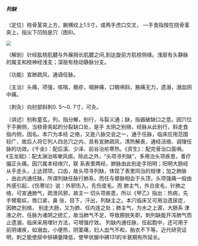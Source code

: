 ##### 列缺

〔定位〕桡骨茎突上方，腕横纹上1.5寸，或两手虎口交叉， —手食指按在挠骨茎突上，指尖下凹陷是穴（图8)。

<img src="img/图8.jpg" style="zoom:80%;" />

〔解剖〕针经肱桡肌腱与外展拇长肌腱之间,到达旋前方肌桡侧缘。浅层有头静脉的属支和桡神经浅支；深层有桡动静脉分支。

〔功能〕宣肺疏风，通调任脉。

〔主治〕头痛，项强，咳喘，瘾疹，咽肿痛，口眼㖞斜，腕痛无力，遗溺，溺血阴中痛。

〔刺灸〕向肘部斜刺0. 5〜0. 7寸，可灸。

〔讲述〕别称童玄。列，指分解，别行，与裂义通；缺，指器破缺口之意。因穴位于手腕侧，当桡骨突起的分裂缺口处，是手 太阴之别络，经脉从此别行，斜走食指内侧，因名。本穴为本经 之络，又是八脉交会之一，通于任脉，临床应用范围较广，故后人将它列人四总穴之内、具有宣肺疏风，清热解表，通经活络、调理任脉的功效。《千金》：配后溪、少泽、前谷治疟寒热。《资生》：配完骨治口面㖞。《玉龙赋》：配太渊治咳嗽风痰。除此之外，“头项寻列缺”，多用治头项疾患，善疗偏正头痛。因穴属本经络穴，联 系表里两经，肺脉由此别走手阳明；阳明大肠经从手走头，上达颈项，口齿，故头项寻列缺，体现了表里同治的规律；加之肺脉 、由此内通任脉，所谓列缺任脉行肺系，而任与督脉相会于头顶，头项强痛一般由外感引起，《伤寒论》说：外邪伤入，先伤皮毛。而 肺主气，外合皮毛，针肺之络，可宣通肺气，疏泄风邪，故主一 切头项疾患，所以《甲乙》指出：热病，先手臂瘈疭，唇口紧，鼻 张，目下，汗出，列缺主之。本穴临床又可用治遗尿症，因肺之别络， 别走大肠，又为肺、任内连之处；肺主气，为水之上源，大肠系 津液之府，任脉为诸阴之统汇，故当肺气不足，导致膀胱失职，刺列缺能开泻肺气而止遗溺，临床采用埋针方法，可增强疗效。 列缺内通任脉，任起胞中，还可用于前阴诸疾，如溺血，小便热，阴茎痛，妇人血气不和，胎衣不下等。近代研究证明，刺之能使尿中排碘量降低，使甲状腺中碘131的半衰期有所延长。
